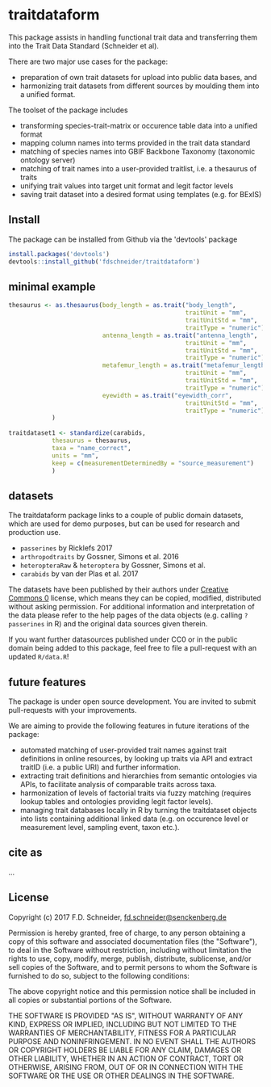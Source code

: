 # traitdataform

This package assists in handling functional trait data and transferring them into the Trait Data Standard (Schneider et al). 

There are two major use cases for the package: 

- preparation of own trait datasets for upload into public data bases, and
- harmonizing trait datasets from different sources by moulding them into a unified format.

The toolset of the package includes

- transforming species-trait-matrix or occurence table data into a unified format
- mapping column names into terms provided in the trait data standard
- matching of species names into GBIF Backbone Taxonomy (taxonomic ontology server)
- matching of trait names into a user-provided traitlist, i.e. a thesaurus of traits
- unifying trait values into target unit format and legit factor levels
- saving trait dataset into a desired format using templates (e.g. for BExIS)

## Install

The package can be installed from Github via the 'devtools' package

```r
install.packages('devtools')
devtools::install_github('fdschneider/traitdataform')
```

## minimal example

```r
thesaurus <- as.thesaurus(body_length = as.trait("body_length", 
                                                 traitUnit = "mm", 
                                                 traitUnitStd = "mm", 
                                                 traitType = "numeric"),
                          antenna_length = as.trait("antenna_length", 
                                                 traitUnit = "mm", 
                                                 traitUnitStd = "mm", 
                                                 traitType = "numeric"),
                          metafemur_length = as.trait("metafemur_length", 
                                                 traitUnit = "mm", 
                                                 traitUnitStd = "mm", 
                                                 traitType = "numeric"),
                          eyewidth = as.trait("eyewidth_corr", 
                                                 traitUnitStd = "mm", 
                                                 traitType = "numeric")
            ) 
                          
traitdataset1 <- standardize(carabids,
            thesaurus = thesaurus,
            taxa = "name_correct",
            units = "mm",
            keep = c(measurementDeterminedBy = "source_measurement")
            )

```

## datasets

The traitdataform package links to a couple of public domain datasets, which are used for demo purposes, but can be used for research and production use.  

- `passerines` by Ricklefs 2017
- `arthropodtraits` by Gossner, Simons et al. 2016
- `heteropteraRaw` & `heteroptera` by Gossner, Simons et al. 
- `carabids` by van der Plas et al. 2017

The datasets have been published by their authors under [Creative Commons 0](https://creativecommons.org/publicdomain/zero/1.0/) license, which means they can be copied, modified, distributed without asking permission. For additional information and interpretation of the data please refer to the help pages of the data objects (e.g. calling `?passerines` in R) and the original data sources given therein. 

If you want  further datasources published under CC0 or in the public domain being added to this package, feel free to file a pull-request with an updated  `R/data.R`! 


## future features

The package is under open source development. You are invited to submit pull-requests with your improvements. 

We are aiming to provide the following features in future iterations of the package: 

- automated matching of user-provided trait names against trait definitions in online resources, by looking up traits via API and extract traitID (i.e. a public URI) and further information.
- extracting trait definitions and hierarchies from semantic ontologies via APIs, to facilitate analysis of comparable traits across taxa. 
- harmonization of levels of factorial traits via fuzzy matching (requires lookup tables and ontologies providing legit factor levels). 
- managing trait databases locally in R by turning the traitdataset objects into lists containing additional linked data (e.g. on occurence level or measurement level, sampling event,  taxon etc.). 

## cite as

...


## License

Copyright (c) 2017 F.D. Schneider, fd.schneider@senckenberg.de

Permission is hereby granted, free of charge, to any person obtaining a copy of this software and associated documentation files (the "Software"), to deal in the Software without restriction, including without limitation the rights to use, copy, modify, merge, publish, distribute, sublicense, and/or sell copies of the Software, and to permit persons to whom the Software is furnished to do so, subject to the following conditions:

The above copyright notice and this permission notice shall be included in all copies or substantial portions of the Software.

THE SOFTWARE IS PROVIDED "AS IS", WITHOUT WARRANTY OF ANY KIND, EXPRESS OR IMPLIED, INCLUDING BUT NOT LIMITED TO THE WARRANTIES OF MERCHANTABILITY, FITNESS FOR A PARTICULAR PURPOSE AND NONINFRINGEMENT. IN NO EVENT SHALL THE AUTHORS OR COPYRIGHT HOLDERS BE LIABLE FOR ANY CLAIM, DAMAGES OR OTHER LIABILITY, WHETHER IN AN ACTION OF CONTRACT, TORT OR OTHERWISE, ARISING FROM, OUT OF OR IN CONNECTION WITH THE SOFTWARE OR THE USE OR OTHER DEALINGS IN THE SOFTWARE.
